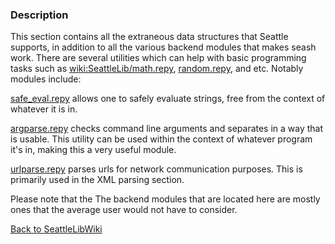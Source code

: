 ### Description

This section contains all the extraneous data structures that Seattle supports, in addition to all the various backend modules that makes seash work. There are several utilities which can help with basic programming tasks such as [wiki:SeattleLib/math.repy](math.repy.md), [random.repy](random.repy.md), and etc. Notably modules include:

[safe_eval.repy](safe_eval.repy.md) allows one to safely evaluate strings, free from the context of whatever it is in.

[argparse.repy](argparse.repy.md) checks command line arguments and separates in a way that is usable. This utility can be used within the context of whatever program it's in, making this a very useful module.

[urlparse.repy](urlparse.repy.md) parses urls for network communication purposes. This is primarily used in the XML parsing section.

Please note that the The backend modules that are located here are mostly ones that the average user would not have to consider.

[Back to SeattleLibWiki](../)
